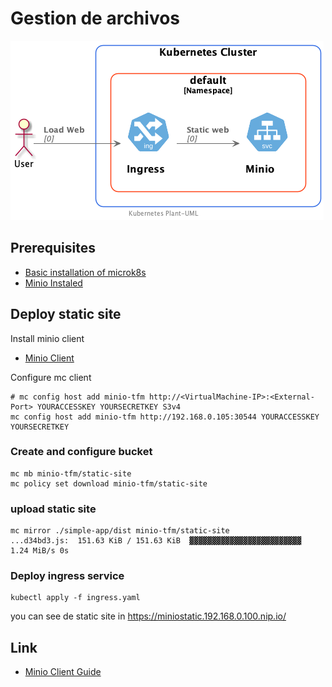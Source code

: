 # Gestion de archivos

![Static website](../out/StaticPageDeployment/simple-app/simple-app.png)

## Prerequisites

- [Basic installation of microk8s](../Microk8s.md)
- [Minio Instaled](install-minio.md)


## Deploy static site

Install minio client
- [Minio Client](https://github.com/minio/mc)

Configure mc client
```shell
# mc config host add minio-tfm http://<VirtualMachine-IP>:<External-Port> YOURACCESSKEY YOURSECRETKEY S3v4
mc config host add minio-tfm http://192.168.0.105:30544 YOURACCESSKEY YOURSECRETKEY
```

### Create and configure bucket

```shell
mc mb minio-tfm/static-site
mc policy set download minio-tfm/static-site
```

### upload static site 

```shell
mc mirror ./simple-app/dist minio-tfm/static-site
...d34bd3.js:  151.63 KiB / 151.63 KiB  ▓▓▓▓▓▓▓▓▓▓▓▓▓▓▓▓▓▓▓▓▓▓▓▓▓  1.24 MiB/s 0s
```

### Deploy ingress service

```shell
kubectl apply -f ingress.yaml
```

you can see de static site in
<https://miniostatic.192.168.0.100.nip.io/>


## Link
- [Minio Client Guide](https://github.com/minio/mc/blob/master/docs/minio-client-complete-guide.md)